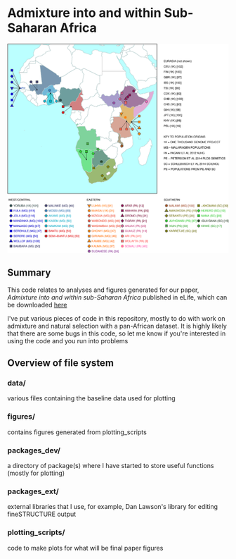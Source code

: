# Admixture into and within Sub-Saharan Africa


![African populations](figures/MalariaGenMAPofPops.png)

## Summary
This code relates to analyses and figures generated for our paper, _Admixture into and within sub-Saharan Africa_ published in eLife, which can be downloaded [here](http://dx.doi.org/10.7554/eLife.15266 "Admixture into and within sub-Saharan Africa")

I've put various pieces of code in this repository, mostly to do with work on admixture and natural selection with a pan-African dataset. It is highly likely that there are some bugs in this code, so let me know if you're interested in using the code and you run into problems


## Overview of file system

### data/
various files containing the baseline data used for plotting

### figures/
contains figures generated from plotting_scripts

### packages_dev/
a directory of package(s) where I have started to store useful functions (mostly for plotting)

### packages_ext/
external libraries that I use, for example, Dan Lawson's library for editing fineSTRUCTURE output

### plotting_scripts/
code to make plots for what will be final paper figures
